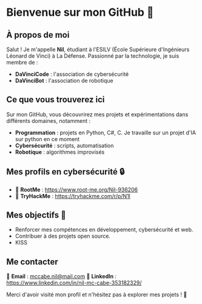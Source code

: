 # Bienvenue sur mon GitHub 👋

## À propos de moi
Salut ! Je m'appelle **Nil**, étudiant à l'ESILV (École Supérieure d'Ingénieurs Léonard de Vinci) à La Défense. Passionné par la technologie, je suis membre de :
- **DaVinciCode** : l'association de cybersécurité
- **DaVinciBot** : l'association de robotique 

## Ce que vous trouverez ici
Sur mon GitHub, vous découvrirez mes projets et expérimentations dans différents domaines, notamment :
- **Programmation** : projets en Python, C#, C. Je travaille sur un projet d'IA sur python en ce moment
- **Cybersécurité** : scripts, automatisation
- **Robotique** : algorithmes improvisés

## Mes profils en cybersécurité 🔒
- 🔗 **RootMe** : https://www.root-me.org/Nil-936206
- 🔗 **TryHackMe** : https://tryhackme.com/r/p/N1l

## Mes objectifs 🎯
- Renforcer mes compétences en développement, cybersécurité et web.
- Contribuer à des projets open source.
- KISS

## Me contacter
📧 **Email** : mccabe.nil@mail.com
🔗 **LinkedIn** : https://www.linkedin.com/in/nil-mc-cabe-353182329/

Merci d'avoir visité mon profil et n'hésitez pas à explorer mes projets ! 🚀
 
